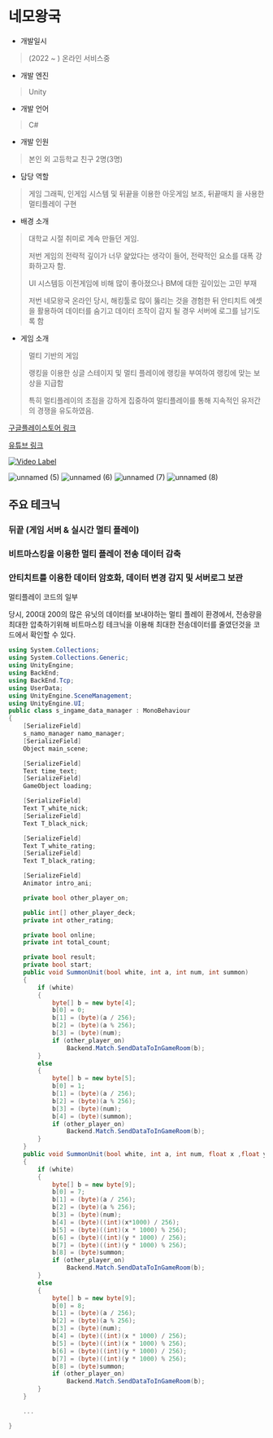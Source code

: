 # 네모왕국

- 개발일시
> (2022 ~ ) 온라인 서비스중
- 개발 엔진
> Unity
- 개발 언어
> C#
- 개발 인원
> 본인 외 고등학교 친구 2명(3명)
- 담당 역할
> 게임 그래픽, 인게임 시스템 및 뒤끝을 이용한 아웃게임 보조, 뒤끝매치 을 사용한 멀티플레이 구현
  
- 배경 소개
> 대학교 시절 취미로 계속 만들던 게임.
> 
> 저번 게임의 전략적 깊이가 너무 얉았다는 생각이 들어, 전략적인 요소를 대폭 강화하고자 함.
>
> UI 시스템등 이전게임에 비해 많이 좋아졌으나 BM에 대한 깊이있는 고민 부재
>
> 저번 네모왕국 온라인 당시, 해킹툴로 많이 뚫리는 것을 경험한 뒤 안티치트 에셋을 활용하여 데이터를 숨기고 데이터 조작이 감지 될 경우 서버에 로그를 남기도록 함
- 게임 소개
> 멀티 기반의 게임
>
> 랭킹을 이용한 싱글 스테이지 및 멀티 플레이에 랭킹을 부여하여 랭킹에 맞는 보상을 지급함
>
> 특히 멀티플레이의 초점을 강하게 집중하여 멀티플레이를 통해 지속적인 유저간의 경쟁을 유도하였음.

[구글플레이스토어 링크](https://play.google.com/store/apps/details?id=com.dippergames.nemokingdom&hl=ko)

[유튜브 링크](https://youtu.be/kRmTY_UlJ3k)

[![Video Label](http://img.youtube.com/vi/kRmTY_UlJ3k/0.jpg)](https://youtu.be/kRmTY_UlJ3k)

![unnamed (5)](https://github.com/dipper1002/dipper1002/assets/42773970/e72023cd-1b96-4295-ab68-80fdf64ddcae)
![unnamed (6)](https://github.com/dipper1002/dipper1002/assets/42773970/d1dbe153-f6b5-4754-b583-1c3c81363fbd)
![unnamed (7)](https://github.com/dipper1002/dipper1002/assets/42773970/cf365192-c03f-4f1f-98af-d8bfa5c4fd2e)
![unnamed (8)](https://github.com/dipper1002/dipper1002/assets/42773970/a90bc0ff-b52b-45b3-92c9-bf0034270cf1)

## 주요 테크닉

### 뒤끝 (게임 서버 & 실시간 멀티 플레이)
### 비트마스킹을 이용한 멀티 플레이 전송 데이터 감축
### 안티치트를 이용한 데이터 암호화, 데이터 변경 감지 및 서버로그 보관

멀티플레이 코드의 일부

당시, 200대 200의 많은 유닛의 데이터를 보내야하는 멀티 플레이 환경에서, 전송량을 최대한 압축하기위해
비트마스킹 테크닉을 이용해 최대한 전송데이터를 줄였던것을 코드에서 확인할 수 있다.

```c#
using System.Collections;
using System.Collections.Generic;
using UnityEngine;
using BackEnd;
using BackEnd.Tcp;
using UserData;
using UnityEngine.SceneManagement;
using UnityEngine.UI;
public class s_ingame_data_manager : MonoBehaviour
{
    [SerializeField]
    s_namo_manager namo_manager;
    [SerializeField]
    Object main_scene;

    [SerializeField]
    Text time_text;
    [SerializeField]
    GameObject loading;

    [SerializeField]
    Text T_white_nick;
    [SerializeField]
    Text T_black_nick;

    [SerializeField]
    Text T_white_rating;
    [SerializeField]
    Text T_black_rating;

    [SerializeField]
    Animator intro_ani;

    private bool other_player_on;

    public int[] other_player_deck;
    private int other_rating;

    private bool online;
    private int total_count;

    private bool result;
    private bool start;
    public void SummonUnit(bool white, int a, int num, int summon)
    {
        if (white)
        {
            byte[] b = new byte[4];
            b[0] = 0;
            b[1] = (byte)(a / 256);
            b[2] = (byte)(a % 256);
            b[3] = (byte)(num);
            if (other_player_on)
                Backend.Match.SendDataToInGameRoom(b);
        }
        else
        {
            byte[] b = new byte[5];
            b[0] = 1;
            b[1] = (byte)(a / 256);
            b[2] = (byte)(a % 256);
            b[3] = (byte)(num);
            b[4] = (byte)(summon);
            if (other_player_on)
                Backend.Match.SendDataToInGameRoom(b);
        }
    }
    public void SummonUnit(bool white, int a, int num, float x ,float y, int summon)
    {
        if (white)
        {
            byte[] b = new byte[9];
            b[0] = 7;
            b[1] = (byte)(a / 256);
            b[2] = (byte)(a % 256);
            b[3] = (byte)(num);
            b[4] = (byte)((int)(x*1000) / 256);
            b[5] = (byte)((int)(x * 1000) % 256);
            b[6] = (byte)((int)(y * 1000) / 256);
            b[7] = (byte)((int)(y * 1000) % 256);
            b[8] = (byte)summon;
            if (other_player_on)
                Backend.Match.SendDataToInGameRoom(b);
        }
        else
        {
            byte[] b = new byte[9];
            b[0] = 8;
            b[1] = (byte)(a / 256);
            b[2] = (byte)(a % 256);
            b[3] = (byte)(num);
            b[4] = (byte)((int)(x * 1000) / 256);
            b[5] = (byte)((int)(x * 1000) % 256);
            b[6] = (byte)((int)(y * 1000) / 256);
            b[7] = (byte)((int)(y * 1000) % 256);
            b[8] = (byte)summon;
            if (other_player_on)
                Backend.Match.SendDataToInGameRoom(b);
        }
    }

    ...

}

```
